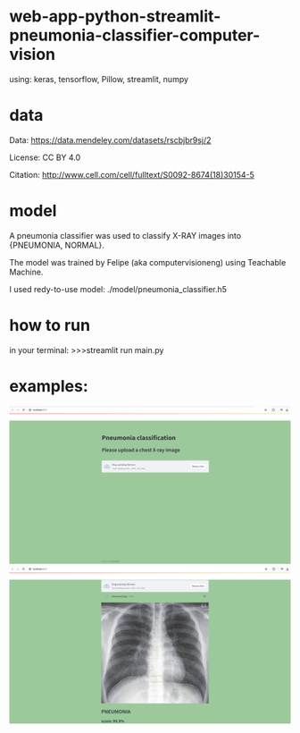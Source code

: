 # web-app-python-streamlit-pneumonia-classifier-computer-vision
using: keras, tensorflow, Pillow, streamlit, numpy

# data
Data: https://data.mendeley.com/datasets/rscbjbr9sj/2

License: CC BY 4.0

Citation: http://www.cell.com/cell/fulltext/S0092-8674(18)30154-5

# model
A pneumonia classifier was used to classify X-RAY images into {PNEUMONIA, NORMAL}.

The model was trained by Felipe (aka computervisioneng) using Teachable Machine.

I used redy-to-use model: ./model/pneumonia_classifier.h5

# how to run 
in your terminal: >>>streamlit run main.py

# examples:
![alt text](image.png)
![alt text](image-1.png)